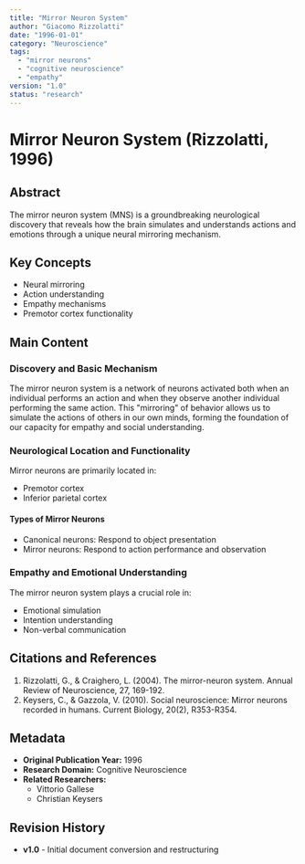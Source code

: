 ```yaml
---
title: "Mirror Neuron System"
author: "Giacomo Rizzolatti"
date: "1996-01-01"
category: "Neuroscience"
tags:
  - "mirror neurons"
  - "cognitive neuroscience"
  - "empathy"
version: "1.0"
status: "research"
---
```


# Mirror Neuron System (Rizzolatti, 1996)

## Abstract

The mirror neuron system (MNS) is a groundbreaking neurological discovery that reveals how the brain simulates and understands actions and emotions through a unique neural mirroring mechanism.

## Key Concepts

- Neural mirroring
- Action understanding
- Empathy mechanisms
- Premotor cortex functionality

## Main Content

### Discovery and Basic Mechanism

The mirror neuron system is a network of neurons activated both when an individual performs an action and when they observe another individual performing the same action. This "mirroring" of behavior allows us to simulate the actions of others in our own minds, forming the foundation of our capacity for empathy and social understanding.

### Neurological Location and Functionality

Mirror neurons are primarily located in:
- Premotor cortex
- Inferior parietal cortex

#### Types of Mirror Neurons
- Canonical neurons: Respond to object presentation
- Mirror neurons: Respond to action performance and observation

### Empathy and Emotional Understanding

The mirror neuron system plays a crucial role in:
- Emotional simulation
- Intention understanding
- Non-verbal communication

## Citations and References

1. Rizzolatti, G., & Craighero, L. (2004). The mirror-neuron system. Annual Review of Neuroscience, 27, 169-192.
2. Keysers, C., & Gazzola, V. (2010). Social neuroscience: Mirror neurons recorded in humans. Current Biology, 20(2), R353-R354.

## Metadata

- **Original Publication Year:** 1996
- **Research Domain:** Cognitive Neuroscience
- **Related Researchers:**
  - Vittorio Gallese
  - Christian Keysers

## Revision History

- **v1.0** - Initial document conversion and restructuring
